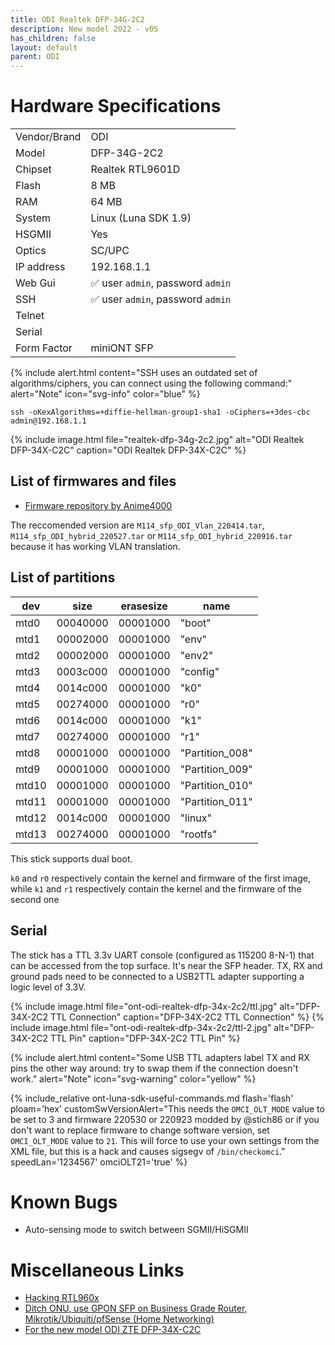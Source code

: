```yaml
---
title: ODI Realtek DFP-34G-2C2 
description: New model 2022 - v05
has_children: false
layout: default
parent: ODI
---
```


# Hardware Specifications

|              |                                   |
| ------------ | --------------------------------- |
| Vendor/Brand | ODI                               |
| Model        | DFP-34G-2C2                       |
| Chipset      | Realtek RTL9601D                  |
| Flash        | 8 MB                              |
| RAM          | 64 MB                             |
| System       | Linux (Luna SDK 1.9)              |
| HSGMII       | Yes                               |
| Optics       | SC/UPC                            |
| IP address   | 192.168.1.1                       |
| Web Gui      | ✅ user `admin`, password `admin` |
| SSH          | ✅ user `admin`, password `admin` |
| Telnet       |                                   |
| Serial       |                                   |
| Form Factor  | miniONT SFP                       |

{% include alert.html content="SSH uses an outdated set of algorithms/ciphers, you can connect using the following command:" alert="Note"  icon="svg-info" color="blue" %}

```shell
ssh -oKexAlgorithms=+diffie-hellman-group1-sha1 -oCiphers=+3des-cbc admin@192.168.1.1
```

{% include image.html file="realtek-dfp-34g-2c2.jpg" alt="ODI Realtek DFP-34X-C2C" caption="ODI Realtek DFP-34X-C2C" %}

## List of firmwares and files
- [Firmware repository by Anime4000](https://github.com/Anime4000/RTL960x/tree/main/Firmware/DFP-34X-2C2)

The reccomended version are `M114_sfp_ODI_Vlan_220414.tar`, `M114_sfp_ODI_hybrid_220527.tar` or `M114_sfp_ODI_hybrid_220916.tar` because it has working VLAN translation.  

## List of partitions
 
| dev   | size     | erasesize | name            |
| ----- | -------- | --------- | --------------- |
| mtd0  | 00040000 | 00001000  | "boot"          |
| mtd1  | 00002000 | 00001000  | "env"           |
| mtd2  | 00002000 | 00001000  | "env2"          |
| mtd3  | 0003c000 | 00001000  | "config"        |
| mtd4  | 0014c000 | 00001000  | "k0"            |
| mtd5  | 00274000 | 00001000  | "r0"            |
| mtd6  | 0014c000 | 00001000  | "k1"            |
| mtd7  | 00274000 | 00001000  | "r1"            |
| mtd8  | 00001000 | 00001000  | "Partition_008" |
| mtd9  | 00001000 | 00001000  | "Partition_009" |
| mtd10 | 00001000 | 00001000  | "Partition_010" |
| mtd11 | 00001000 | 00001000  | "Partition_011" |
| mtd12 | 0014c000 | 00001000  | "linux"         |
| mtd13 | 00274000 | 00001000  | "rootfs"        |

This stick supports dual boot. 

`k0` and `r0` respectively contain the kernel and firmware of the first image, while `k1` and `r1` respectively contain the kernel and the firmware of the second one

## Serial

The stick has a TTL 3.3v UART console (configured as 115200 8-N-1) that can be accessed from the top surface. It's near the SFP header. TX, RX and ground pads need to be connected to a USB2TTL adapter supporting a logic level of 3.3V.

{% include image.html file="ont-odi-realtek-dfp-34x-2c2/ttl.jpg"  alt="DFP-34X-2C2 TTL Connection" caption="DFP-34X-2C2 TTL Connection" %}
{% include image.html file="ont-odi-realtek-dfp-34x-2c2/ttl-2.jpg"  alt="DFP-34X-2C2 TTL Pin" caption="DFP-34X-2C2 TTL Pin" %}

{% include alert.html content="Some USB TTL adapters label TX and RX pins the other way around: try to swap them if the connection doesn't work." alert="Note"  icon="svg-warning" color="yellow" %}

{% include_relative ont-luna-sdk-useful-commands.md 
    flash='flash' 
    ploam='hex' 
    customSwVersionAlert="This needs the `OMCI_OLT_MODE` value to be set to 3 and firmware 220530 or 220923 modded by @stich86 or if you don't want to replace firmware to change software version, set `OMCI_OLT_MODE` value to `21`. This will force to use your own settings from the XML file, but this is a hack and causes sigsegv of `/bin/checkomci`." 
    speedLan='1234567' 
    omciOLT21='true'
%}

# Known Bugs

- Auto-sensing mode to switch between SGMII/HiSGMII

# Miscellaneous Links

- [Hacking RTL960x](https://github.com/Anime4000/RTL960x)
- [Ditch ONU, use GPON SFP on Business Grade Router, Mikrotik/Ubiquiti/pfSense (Home Networking)](https://forum.lowyat.net/topic/4925452)
- [For the new model ODI ZTE DFP-34X-C2C](/ont-odi-zte-dfp-34x-2c2)


